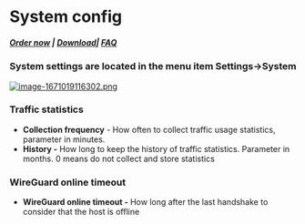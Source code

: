 # System config

##### [Order now](https://puqcloud.com/index.php?rp=/store/puqvpn) | [Download](https://download.puqcloud.com/cp/puqvpncp/)| [FAQ](https://faq.puqcloud.com)

### System settings are located in the menu item **Settings-&gt;System**

[![image-1671019116302.png](https://doc.puq.info/uploads/images/gallery/2022-12/scaled-1680-/image-1671019116302.png)](https://doc.puq.info/uploads/images/gallery/2022-12/image-1671019116302.png)

### Traffic statistics 

- **Collection frequency** - How often to collect traffic usage statistics, parameter in minutes.
- **History -** How long to keep the history of traffic statistics. Parameter in months. 0 means do not collect and store statistics

### WireGuard online timeout

- **WireGuard online timeout -** How long after the last handshake to consider that the host is offline
